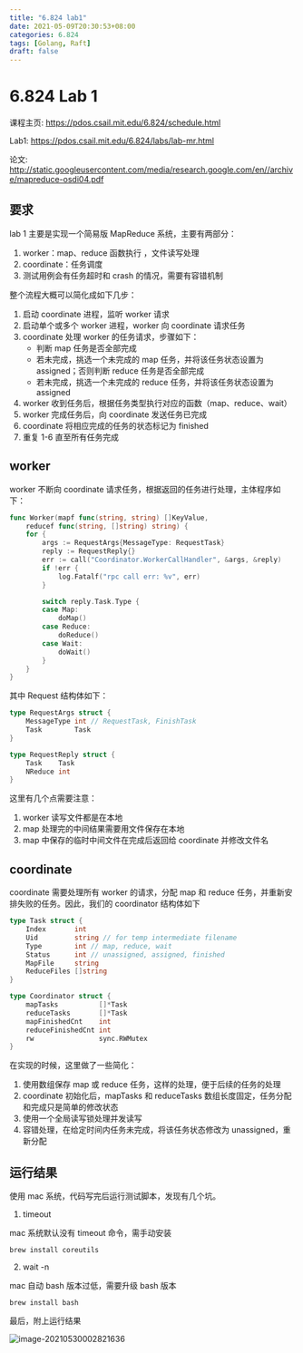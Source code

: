 ```yaml
---
title: "6.824 lab1"
date: 2021-05-09T20:30:53+08:00
categories: 6.824
tags: [Golang, Raft]
draft: false
---
```


# 6.824 Lab 1

课程主页: https://pdos.csail.mit.edu/6.824/schedule.html

Lab1: https://pdos.csail.mit.edu/6.824/labs/lab-mr.html

论文: http://static.googleusercontent.com/media/research.google.com/en//archive/mapreduce-osdi04.pdf

## 要求

lab 1 主要是实现一个简易版 MapReduce 系统，主要有两部分：

1.  worker：map、reduce 函数执行 ，文件读写处理
2.  coordinate：任务调度
3.  测试用例会有任务超时和 crash 的情况，需要有容错机制

整个流程大概可以简化成如下几步：

1.  启动 coordinate 进程，监听 worker 请求
2.  启动单个或多个 worker 进程，worker 向 coordinate 请求任务
3.  coordinate 处理 worker 的任务请求，步骤如下：
    -   判断 map 任务是否全部完成
    -   若未完成，挑选一个未完成的 map 任务，并将该任务状态设置为 assigned；否则判断 reduce 任务是否全部完成
    -   若未完成，挑选一个未完成的 reduce 任务，并将该任务状态设置为 assigned
4.  worker 收到任务后，根据任务类型执行对应的函数（map、reduce、wait）
5.  worker 完成任务后，向 coordinate 发送任务已完成
6.  coordinate 将相应完成的任务的状态标记为 finished
7.  重复 1-6 直至所有任务完成

## worker

worker 不断向 coordinate 请求任务，根据返回的任务进行处理，主体程序如下：

```go
func Worker(mapf func(string, string) []KeyValue,
	reducef func(string, []string) string) {
	for {
		args := RequestArgs{MessageType: RequestTask}
		reply := RequestReply{}
		err := call("Coordinator.WorkerCallHandler", &args, &reply)
		if !err {
			log.Fatalf("rpc call err: %v", err)
		}

		switch reply.Task.Type {
		case Map:
			doMap()
		case Reduce:
			doReduce()
		case Wait:
			doWait()
		}
	}
}
```

其中 Request 结构体如下：

```go
type RequestArgs struct {
	MessageType int // RequestTask, FinishTask
	Task        Task
}

type RequestReply struct {
	Task    Task
	NReduce int
}
```

这里有几个点需要注意：

1.  worker 读写文件都是在本地
2.  map 处理完的中间结果需要用文件保存在本地
3.  map 中保存的临时中间文件在完成后返回给 coordinate 并修改文件名

## coordinate

coordinate 需要处理所有 worker 的请求，分配 map 和 reduce 任务，并重新安排失败的任务。因此，我们的 coordinator 结构体如下

```go
type Task struct {
	Index       int
	Uid         string // for temp intermediate filename
	Type        int // map, reduce, wait
	Status      int // unassigned, assigned, finished
	MapFile     string
	ReduceFiles []string
}

type Coordinator struct {
	mapTasks          []*Task
	reduceTasks       []*Task
	mapFinishedCnt    int
	reduceFinishedCnt int
	rw                sync.RWMutex
}
```

在实现的时候，这里做了一些简化：

1.  使用数组保存 map 或 reduce 任务，这样的处理，便于后续的任务的处理
2.  coordinate 初始化后，mapTasks 和 reduceTasks 数组长度固定，任务分配和完成只是简单的修改状态
3.  使用一个全局读写锁处理并发读写
4.  容错处理，在给定时间内任务未完成，将该任务状态修改为 unassigned，重新分配

## 运行结果

使用 mac 系统，代码写完后运行测试脚本，发现有几个坑。

1.  timeout

mac 系统默认没有 timeout 命令，需手动安装

```shell
brew install coreutils
```

2.  wait -n

mac 自动 bash 版本过低，需要升级 bash 版本

```shell
brew install bash
```

最后，附上运行结果

![image-20210530002821636](https://cdn.jsdelivr.net/gh/wuliuqii/pic@master/blog/image-20210530002821636.png)